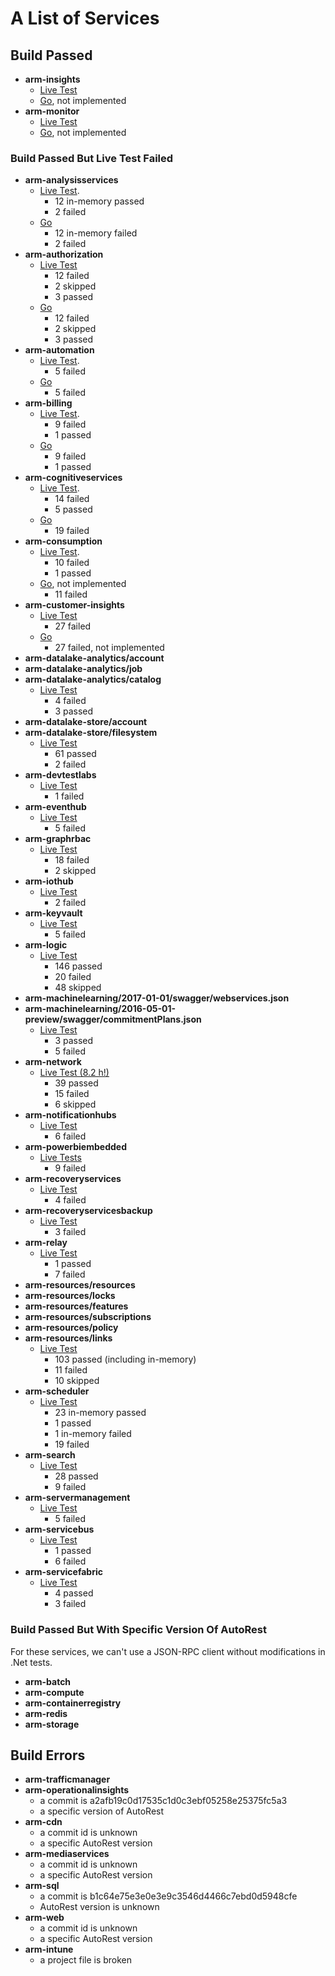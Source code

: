 # A List of Services

## Build Passed

- **arm-insights**
    - [Live Test](https://devdiv.visualstudio.com/NodeRepos/_build/index?buildId=800424&_a=summary&tab=ms.vss-test-web.test-result-details)
    - [Go](https://devdiv.visualstudio.com/NodeRepos/_build/index?buildId=803551&_a=summary&tab=console), not implemented
- **arm-monitor**
    - [Live Test](https://devdiv.visualstudio.com/NodeRepos/_build/index?buildId=800721&_a=summary)
    - [Go](https://devdiv.visualstudio.com/NodeRepos/_build/index?buildId=806546&_a=summary&tab=ms.vss-test-web.test-result-details), not implemented

### Build Passed But Live Test Failed

- **arm-analysisservices**
    - [Live Test](https://devdiv.visualstudio.com/NodeRepos/_build/index?buildId=799962&_a=summary&tab=ms.vss-test-web.test-result-details).
        - 12 in-memory passed
        - 2 failed
    - [Go](https://devdiv.visualstudio.com/NodeRepos/_build/index?buildId=806884&_a=summary&tab=ms.vss-test-web.test-result-details)
        - 12 in-memory failed
        - 2 failed
- **arm-authorization**
    - [Live Test](https://devdiv.visualstudio.com/NodeRepos/_build/index?buildId=799982&_a=summary&tab=ms.vss-test-web.test-result-details)
        - 12 failed
        - 2 skipped
        - 3 passed
    - [Go](https://devdiv.visualstudio.com/NodeRepos/_build/index?buildId=806922&_a=summary&tab=ms.vss-test-web.test-result-details)
        - 12 failed
        - 2 skipped
        - 3 passed
- **arm-automation**
    - [Live Test](https://devdiv.visualstudio.com/NodeRepos/_build/index?buildId=800000&_a=summary&tab=ms.vss-test-web.test-result-details).
        - 5 failed
    - [Go](https://devdiv.visualstudio.com/NodeRepos/_build/index?buildId=806953&_a=summary&tab=ms.vss-test-web.test-result-details)
        - 5 failed
- **arm-billing**
    - [Live Test](https://devdiv.visualstudio.com/NodeRepos/_build/index?buildId=800014&_a=summary&tab=ms.vss-test-web.test-result-details).
        - 9 failed
        - 1 passed
    - [Go](https://devdiv.visualstudio.com/NodeRepos/_build/index?buildId=807375&_a=summary&tab=ms.vss-test-web.test-result-details)
        - 9 failed
        - 1 passed
- **arm-cognitiveservices**
    - [Live Test](https://devdiv.visualstudio.com/NodeRepos/_build/index?buildId=800033&_a=summary&tab=ms.vss-test-web.test-result-details).
        - 14 failed
        - 5 passed
    - [Go](https://devdiv.visualstudio.com/NodeRepos/_build/index?buildId=807985&_a=summary)
        - 19 failed
- **arm-consumption**
    - [Live Test](https://devdiv.visualstudio.com/NodeRepos/_build/index?buildId=800138&_a=summary&tab=ms.vss-test-web.test-result-details).
        - 10 failed
        - 1 passed
    - [Go](https://devdiv.visualstudio.com/NodeRepos/_build/index?buildId=808061&_a=summary&tab=ms.vss-test-web.test-result-details), not implemented
        - 11 failed
- **arm-customer-insights**
    - [Live Test](https://devdiv.visualstudio.com/NodeRepos/_build/index?buildId=800160&_a=summary&tab=ms.vss-test-web.test-result-details)
        - 27 failed
    - [Go](https://devdiv.visualstudio.com/NodeRepos/_build/index?buildId=808151&_a=summary&tab=ms.vss-test-web.test-result-details)
        - 27 failed, not implemented
- **arm-datalake-analytics/account**
- **arm-datalake-analytics/job**
- **arm-datalake-analytics/catalog**
    - [Live Test](https://devdiv.visualstudio.com/NodeRepos/_build/index?buildId=800186&_a=summary&tab=ms.vss-test-web.test-result-details)
        - 4 failed
        - 3 passed
- **arm-datalake-store/account**
- **arm-datalake-store/filesystem**
    - [Live Test](https://devdiv.visualstudio.com/NodeRepos/_build/index?buildId=800295&_a=summary&tab=ms.vss-test-web.test-result-details)
        - 61 passed
        - 2 failed
- **arm-devtestlabs**
    - [Live Test](https://devdiv.visualstudio.com/NodeRepos/_build/index?buildId=800377&_a=summary&tab=ms.vss-test-web.test-result-details)
        - 1 failed
- **arm-eventhub**
    - [Live Test](https://devdiv.visualstudio.com/NodeRepos/_build/index?buildId=800392&_a=summary&tab=ms.vss-test-web.test-result-details)
        - 5 failed
- **arm-graphrbac**
    - [Live Test](https://devdiv.visualstudio.com/NodeRepos/_build/index?buildId=800410&_a=summary&tab=ms.vss-test-web.test-result-details)
        - 18 failed
        - 2 skipped
- **arm-iothub**
    - [Live Test](https://devdiv.visualstudio.com/NodeRepos/_build/index?buildId=800579&_a=summary&tab=ms.vss-test-web.test-result-details)
        - 2 failed
- **arm-keyvault**
    - [Live Test](https://devdiv.visualstudio.com/NodeRepos/_build/index?buildId=800583&_a=summary&tab=ms.vss-test-web.test-result-details)
        - 5 failed
- **arm-logic**
    - [Live Test](https://devdiv.visualstudio.com/NodeRepos/_build/index?buildId=800620&_a=summary&tab=ms.vss-test-web.test-result-details)
        - 146 passed
        - 20 failed
        - 48 skipped
- **arm-machinelearning/2017-01-01/swagger/webservices.json**
- **arm-machinelearning/2016-05-01-preview/swagger/commitmentPlans.json**
    - [Live Test](https://devdiv.visualstudio.com/NodeRepos/_build/index?buildId=800629&_a=summary&tab=ms.vss-test-web.test-result-details)
        - 3 passed
        - 5 failed
- **arm-network**
    - [Live Test (8.2 h!)](https://devdiv.visualstudio.com/NodeRepos/_build/index?buildId=800727&_a=summary)
        - 39 passed
        - 15 failed
        - 6 skipped
- **arm-notificationhubs**
    - [Live Test](https://devdiv.visualstudio.com/NodeRepos/_build/index?buildId=801454&_a=summary)
        - 6 failed
- **arm-powerbiembedded**
    - [Live Tests](https://devdiv.visualstudio.com/NodeRepos/_build/index?buildId=801466&_a=summary)
        - 9 failed
- **arm-recoveryservices**
    - [Live Test](https://devdiv.visualstudio.com/NodeRepos/_build/index?buildId=801492&_a=summary)
        - 4 failed
- **arm-recoveryservicesbackup**
    - [Live Test](https://devdiv.visualstudio.com/NodeRepos/_build/index?buildId=801496&_a=summary)
        - 3 failed
- **arm-relay**
    - [Live Test](https://devdiv.visualstudio.com/NodeRepos/_build/index?buildId=801664&_a=summary)
        - 1 passed
        - 7 failed
- **arm-resources/resources**
- **arm-resources/locks**
- **arm-resources/features**
- **arm-resources/subscriptions**
- **arm-resources/policy**
- **arm-resources/links**
    - [Live Test](https://devdiv.visualstudio.com/NodeRepos/_build/index?buildId=801895&_a=summary)
        - 103 passed (including in-memory)
        - 11 failed
        - 10 skipped
- **arm-scheduler**
    - [Live Test](https://devdiv.visualstudio.com/NodeRepos/_build/index?buildId=801976&_a=summary)
        - 23 in-memory passed
        - 1 passed
        - 1 in-memory failed
        - 19 failed
- **arm-search**
    - [Live Test](https://devdiv.visualstudio.com/NodeRepos/_build/index?buildId=802076&_a=summary)
        - 28 passed
        - 9 failed
- **arm-servermanagement**
    - [Live Test](https://devdiv.visualstudio.com/NodeRepos/_build/index?buildId=802235&_a=summary)
        - 5 failed
- **arm-servicebus**
    - [Live Test](https://devdiv.visualstudio.com/NodeRepos/_build/index?buildId=802287&_a=summary)
        - 1 passed
        - 6 failed
- **arm-servicefabric**
    - [Live Test](https://devdiv.visualstudio.com/NodeRepos/_build/index?buildId=802445&_a=summary)
        - 4 passed
        - 3 failed

### Build Passed But With Specific Version Of AutoRest

For these services, we can't use a JSON-RPC client without modifications in .Net tests.

- **arm-batch**
- **arm-compute**
- **arm-containerregistry**
- **arm-redis**
- **arm-storage**

## Build Errors

- **arm-trafficmanager**
- **arm-operationalinsights**
    - a commit is a2afb19c0d17535c1d0c3ebf05258e25375fc5a3
    - a specific version of AutoRest
- **arm-cdn**
    - a commit id is unknown
    - a specific AutoRest version
- **arm-mediaservices**
    - a commit id is unknown
    - a specific AutoRest version
- **arm-sql**
    - a commit is b1c64e75e3e0e3e9c3546d4466c7ebd0d5948cfe
    - AutoRest version is unknown
- **arm-web**
    - a commit id is unknown
    - a specific AutoRest version
- **arm-intune**
    - a project file is broken